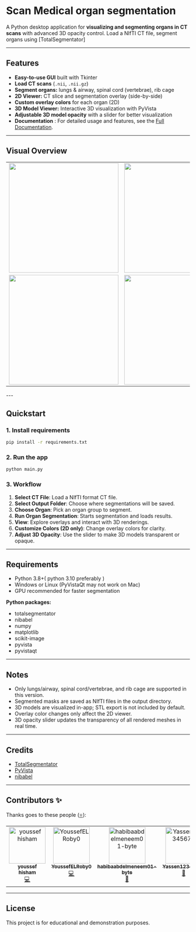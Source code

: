 # Scan Medical organ segmentation 

A Python desktop application for **visualizing and segmenting organs in CT scans** with advanced 3D opacity control. Load a NIfTI CT file, segment organs using [TotalSegmentator]

---

## Features

- **Easy-to-use GUI** built with Tkinter
- **Load CT scans** (`.nii`, `.nii.gz`)
- **Segment organs:** lungs & airway, spinal cord (vertebrae), rib cage
- **2D Viewer:** CT slice and segmentation overlay (side-by-side)
- **Custom overlay colors** for each organ (2D)
- **3D Model Viewer:** Interactive 3D visualization with PyVista
- **Adjustable 3D model opacity** with a slider for better visualization
- **Documentation** : For detailed usage and features, see the [Full Documentation](docs/index.md).

---

## Visual Overview


<table>
  <tr>
    <td>
      <img src="https://github.com/user-attachments/assets/f1a7d3ba-dbf9-4c5a-8bb6-380c9b5d6374" width="300"/>
    </td>
    <td>
      <img src="https://github.com/user-attachments/assets/61ec8d28-5a87-4ba3-8943-d2a2a251a05f" width="300"/>
    </td>
    <td>
      <img src="https://github.com/user-attachments/assets/70f1846b-d8fa-4ad7-9a47-17a9e581abf9" width="300"/>
    </td>
  </tr>
  <tr>
    <td>
      <img src="https://github.com/user-attachments/assets/21e38c39-465e-4138-87b5-75070d39ae16" width="300"/>
    </td>
    <td>
      <img src="https://github.com/user-attachments/assets/dd04372e-cc68-48af-8db7-adce472c3763" width="300"/>
    </td>
    <td>
      <img src="https://github.com/user-attachments/assets/71282c6f-7dce-4a04-b9dd-2f311efaf1b5" width="300"/>
    </td>
  </tr>
</table>
---

## Quickstart

### 1. Install requirements

```bash
pip install -r requirements.txt
```

### 2. Run the app

```bash
python main.py
```

### 3. Workflow

1. **Select CT File**: Load a NIfTI format CT file.
2. **Select Output Folder**: Choose where segmentations will be saved.
3. **Choose Organ**: Pick an organ group to segment.
4. **Run Organ Segmentation**: Starts segmentation and loads results.
5. **View**: Explore overlays and interact with 3D renderings.
6. **Customize Colors (2D only)**: Change overlay colors for clarity.
7. **Adjust 3D Opacity**: Use the slider to make 3D models transparent or opaque.

---

## Requirements

- Python 3.8+( python 3.10 preferably )
- Windows or Linux (PyVistaQt may not work on Mac)
- GPU recommended for faster segmentation

**Python packages:**

- totalsegmentator
- nibabel
- numpy
- matplotlib
- scikit-image
- pyvista
- pyvistaqt

---

## Notes

- Only lungs/airway, spinal cord/vertebrae, and rib cage are supported in this version.
- Segmented masks are saved as NIfTI files in the output directory.
- 3D models are visualized in-app; STL export is not included by default.
- Overlay color changes only affect the 2D viewer.
- 3D opacity slider updates the transparency of all rendered meshes in real time.

---

## Credits

- [TotalSegmentator](https://github.com/wasserth/TotalSegmentator)
- [PyVista](https://github.com/pyvista/pyvista)
- [nibabel](https://github.com/nipy/nibabel)

---
## Contributors ✨

Thanks goes to these people ([⭐](https://allcontributors.org/docs/en/emoji-key)):

<!-- ALL-CONTRIBUTORS-LIST:START - Do not remove or modify this section -->
<!-- prettier-ignore-start -->
<!-- markdownlint-disable -->
<table>
  <tbody>
    <tr>
      <td align="center" valign="top" width="14.28%"><a href="https://github.com/youssefh4"><img src="https://avatars.githubusercontent.com/u/211988432?v=4?s=100" width="100px;" alt="youssef hisham "/><br /><sub><b>youssef hisham </b></sub></a><br /><a href="#code-youssefh4" title="Code">💻</a></td>
      <td align="center" valign="top" width="14.28%"><a href="https://github.com/YoussefELRoby0"><img src="https://avatars.githubusercontent.com/u/236052660?v=4?s=100" width="100px;" alt="YoussefELRoby0"/><br /><sub><b>YoussefELRoby0</b></sub></a><br /><a href="#code-YoussefELRoby0" title="Code">💻</a></td>
      <td align="center" valign="top" width="14.28%"><a href="https://github.com/habibaabdelmeneem01-byte"><img src="https://avatars.githubusercontent.com/u/235373412?v=4?s=100" width="100px;" alt="habibaabdelmeneem01-byte"/><br /><sub><b>habibaabdelmeneem01-byte</b></sub></a><br /><a href="#data-habibaabdelmeneem01-byte" title="Data">🔣</a></td>
      <td align="center" valign="top" width="14.28%"><a href="https://github.com/Yassen12345678"><img src="https://avatars.githubusercontent.com/u/108278577?v=4?s=100" width="100px;" alt="Yassen12345678"/><br /><sub><b>Yassen12345678</b></sub></a><br /><a href="#data-Yassen12345678" title="Data">🔣</a></td>
    </tr>
  </tbody>
</table>

<!-- markdownlint-restore -->
<!-- prettier-ignore-end -->

<!-- ALL-CONTRIBUTORS-LIST:END -->



---
## License

This project is for educational and demonstration purposes.
